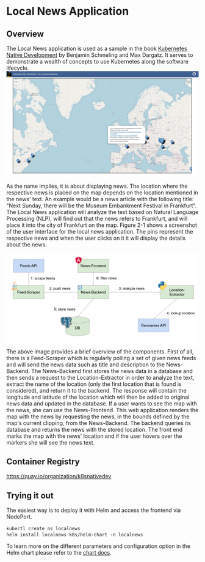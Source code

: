 # Local News Application

## Overview

The Local News application is used as a sample in the book 
[Kubernetes Native Development](https://www.amazon.de/Kubernetes-Native-Development-Develop-Applications/dp/1484279417) by Benjamin Schmeling and Max Dargatz. It serves to demonstrate a wealth of concepts to use Kubernetes along the software lifecycle.
![](localnews-sample.png)

As the name implies, it is about displaying news. The location where the respective news is placed on the map depends on the location mentioned in the news' text. An example would be a news article with the following title: "Next Sunday, there will be the Museum Embankment Festival in Frankfurt". The Local News application will analyze the text based on Natural Language Processing (NLP), will find out that the news refers to Frankfurt, and will place it into the city of Frankfurt on the map. Figure 2-1 shows a screenshot of the user interface for the local news application. The pins represent the respective news and when the user clicks on it it will display the details about the news.  

![](localnews-app.png)
The above image provides a brief overview of the components.
First of all, there is a Feed-Scraper which is regularly polling a set of given news feeds and will send the news data such as title and description to the News-Backend. The News-Backend first stores the news data in a database and then sends a request to the Location-Extractor in order to analyze the text, extract the name of the location (only the first location that is found is considered), and return it to the backend. The response will contain the longitude and latitude of the location which will then be added to original news data and updated in the database. If a user wants to see the map with the news, she can use the News-Frontend. This web application renders the map with the news by requesting the news, in the bounds defined by the map's current clipping, from the News-Backend. The backend queries its database and returns the news with the stored location. The front end marks the map with the news' location and if the user hovers over the markers she will see the news text.  

## Container Registry
https://quay.io/organization/k8snativedev

## Trying it out
The easiest way is to deploy it with Helm and access the frontend via NodePort.

    kubectl create ns localnews
    helm install localnews k8s/helm-chart -n localnews
    
To learn more on the different parameters and configuration option in the Helm chart please refer to the [chart docs](https://github.com/sa-mw-dach/local-news-shift/tree/main/k8s/helm-chart).
